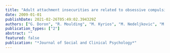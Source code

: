 ```yaml
---
title: "Adult attachment insecurities are related to obsessive compulsive phenomena"
date: 2009-01-01
publishDate: 2021-02-26T05:49:02.394329Z
authors: ["G. Doron", "R. Moulding", "M. Kyrios", "M. Nedeljkovic", "M. Mikulincer"]
publication_types: ["2"]
abstract: ""
featured: false
publication: "*Journal of Social and Clinical Psychology*"
---
```


